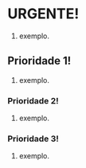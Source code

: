 # URGENTE!
1. exemplo.



## Prioridade 1!
1. exemplo.


### Prioridade 2!
1. exemplo.

### Prioridade 3!
1. exemplo.




